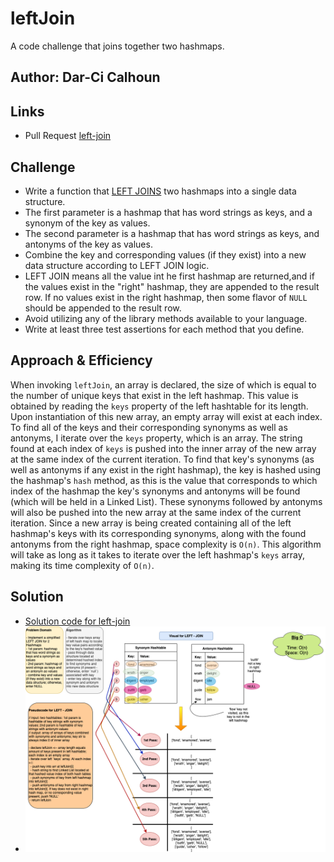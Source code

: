 # leftJoin

A code challenge that joins together two hashmaps.

## Author: Dar-Ci Calhoun

## Links

- Pull Request [left-join](https://github.com/dcalhoun286/data-structures-and-algorithms/pull/50)

## Challenge

- Write a function that [LEFT JOINS](https://www.tutorialspoint.com/sql/sql-left-joins.htm) two hashmaps into a single data structure.
- The first parameter is a hashmap that has word strings as keys, and a synonym of the key as values.
- The second parameter is a hashmap that has word strings as keys, and antonyms of the key as values.
- Combine the key and corresponding values (if they exist) into a new data structure according to LEFT JOIN logic.
- LEFT JOIN means all the value int he first hashmap are returned,and if the values exist in the "right" hashmap, they are appended to the result row. If no values exist in the right hashmap, then some flavor of `NULL` should be appended to the result row.
- Avoid utilizing any of the library methods available to your language.
- Write at least three test assertions for each method that you define.

## Approach & Efficiency

When invoking `leftJoin`, an array is declared, the size of which is equal to the number of unique keys that exist in the left hashmap. This value is obtained by reading the `keys` property of the left hashtable for its length. Upon instantiation of this new array, an empty array will exist at each index. To find all of the keys and their corresponding synonyms as well as antonyms, I iterate over the `keys` property, which is an array. The string found at each index of `keys` is pushed into the inner array of the new array at the same index of the current iteration. To find that key's synonyms (as well as antonyms if any exist in the right hashmap), the key is hashed using the hashmap's `hash` method, as this is the value that corresponds to which index of the hashmap the key's synonyms and antonyms will be found (which will be held in a Linked List). These synonyms followed by antonyms will also be pushed into the new array at the same index of the current iteration. Since a new array is being created containing all of the left hashmap's keys with its corresponding synonyms, along with the found antonyms from the right hashmap, space complexity is `O(n)`. This algorithm will take as long as it takes to iterate over the left hashmap's `keys` array, making its time complexity of `O(n)`.

## Solution

- [Solution code for left-join](lib/left-join.js)
- ![left-join whiteboard](assets/left-join.drawio.png)
